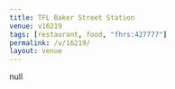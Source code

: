 ```yaml
---
title: TFL Baker Street Station
venue: v16219
tags: [restaurant, food, "fhrs:427777"]
permalink: /v/16219/
layout: venue
---
```

null